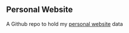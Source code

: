 ## Personal Website

A Github repo to hold my [personal website](benjaminpatrickevans.github.io) data
